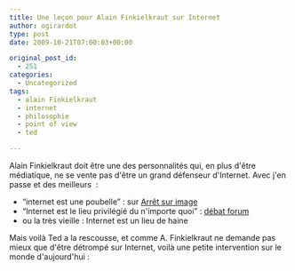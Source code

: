 ```yaml
---
title: Une leçon pour Alain Finkielkraut sur Internet
author: ogirardot
type: post
date: 2009-10-21T07:00:03+00:00

original_post_id:
  - 251
categories:
  - Uncategorized
tags:
  - alain Finkielkraut
  - internet
  - philosophie
  - point of view
  - ted

---
```

<!--more-->
Alain Finkielkraut doit être une des personnalités qui, en plus d'être médiatique, ne se vente pas d'être un grand défenseur d'Internet. Avec j'en passe et des meilleurs  :

  * &#8220;internet est une poubelle&#8221; : sur <a href="http://www.dailymotion.com/video/x957zk_pour-finkielkraut-internet-est-une_news" target="_blank">Arrêt sur image</a>
  * &#8220;Internet est le lieu privilégié du n'importe quoi&#8221; : <a href="http://www.dailymotion.com/video/xajgal_alain-finkielkraut-internet-cest-ni_news" target="_blank">débat forum</a>
  * ou la très vieille : Internet est un lieu de haine

Mais voilà Ted a la rescousse, et comme A. Finkielkraut ne demande pas mieux que d'être détrompé sur Internet, voilà une petite intervention sur le monde d'aujourd'hui :